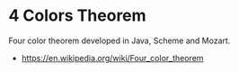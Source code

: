 # 4 Colors Theorem

Four color theorem developed in Java, Scheme and Mozart.
- https://en.wikipedia.org/wiki/Four_color_theorem
